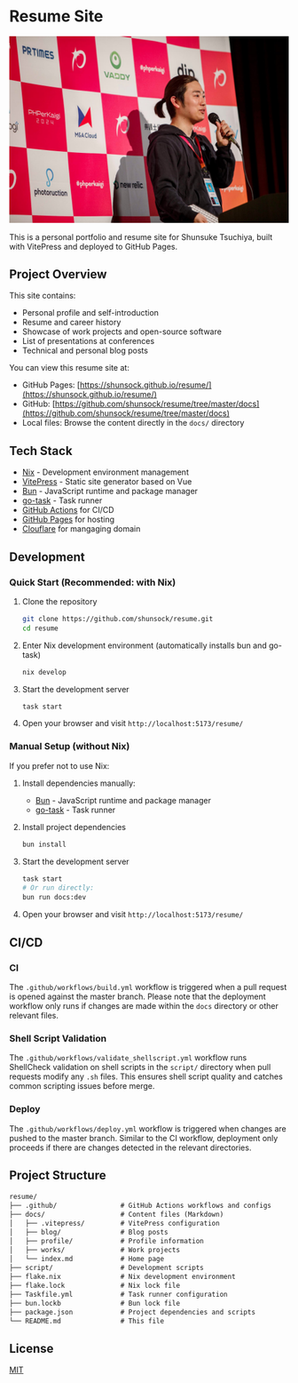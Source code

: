 # Resume Site

![](./docs/public/profile/shunsuke_tsuchiya.jpg)

This is a personal portfolio and resume site for Shunsuke Tsuchiya, built with VitePress and deployed to GitHub Pages.

## Project Overview

This site contains:
- Personal profile and self-introduction
- Resume and career history
- Showcase of work projects and open-source software
- List of presentations at conferences
- Technical and personal blog posts

You can view this resume site at:
- GitHub Pages: [https://shunsock.github.io/resume/](https://shunsock.github.io/resume/)
- GitHub: [https://github.com/shunsock/resume/tree/master/docs](https://github.com/shunsock/resume/tree/master/docs)
- Local files: Browse the content directly in the `docs/` directory

## Tech Stack

- [Nix](https://nixos.org/) - Development environment management
- [VitePress](https://vitepress.dev/) - Static site generator based on Vue
- [Bun](https://bun.sh/) - JavaScript runtime and package manager
- [go-task](https://taskfile.dev/) - Task runner
- [GitHub Actions](https://github.com/features/actions) for CI/CD
- [GitHub Pages](https://pages.github.com/) for hosting
- [Clouflare](https://www.cloudflare.com/) for mangaging domain

## Development

### Quick Start (Recommended: with Nix)

1. Clone the repository
   ```bash
   git clone https://github.com/shunsock/resume.git
   cd resume
   ```

2. Enter Nix development environment (automatically installs bun and go-task)
   ```bash
   nix develop
   ```

3. Start the development server
   ```bash
   task start
   ```

4. Open your browser and visit `http://localhost:5173/resume/`

### Manual Setup (without Nix)

If you prefer not to use Nix:

1. Install dependencies manually:
   - [Bun](https://bun.sh/) - JavaScript runtime and package manager
   - [go-task](https://taskfile.dev/) - Task runner

2. Install project dependencies
   ```bash
   bun install
   ```

3. Start the development server
   ```bash
   task start
   # Or run directly:
   bun run docs:dev
   ```

4. Open your browser and visit `http://localhost:5173/resume/`


## CI/CD

### CI

The `.github/workflows/build.yml` workflow is triggered when a pull request is opened against the master branch. Please note that the deployment workflow only runs if changes are made within the `docs` directory or other relevant files.

### Shell Script Validation

The `.github/workflows/validate_shellscript.yml` workflow runs ShellCheck validation on shell scripts in the `script/` directory when pull requests modify any `.sh` files. This ensures shell script quality and catches common scripting issues before merge.

### Deploy

The `.github/workflows/deploy.yml` workflow is triggered when changes are pushed to the master branch. Similar to the CI workflow, deployment only proceeds if there are changes detected in the relevant directories.

## Project Structure

```
resume/
├── .github/                # GitHub Actions workflows and configs
├── docs/                   # Content files (Markdown)
│   ├── .vitepress/         # VitePress configuration
│   ├── blog/               # Blog posts
│   ├── profile/            # Profile information
│   ├── works/              # Work projects
│   └── index.md            # Home page
├── script/                 # Development scripts
├── flake.nix               # Nix development environment
├── flake.lock              # Nix lock file
├── Taskfile.yml            # Task runner configuration
├── bun.lockb               # Bun lock file
├── package.json            # Project dependencies and scripts
└── README.md               # This file
```

## License

[MIT](LICENSE)

